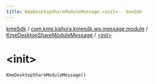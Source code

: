 ```yaml
---
title: KmeDesktopShareModuleMessage.<init> - kmeSdk
---
```


[kmeSdk](../../index.html) / [com.kme.kaltura.kmesdk.ws.message.module](../index.html) / [KmeDesktopShareModuleMessage](index.html) / [&lt;init&gt;](./-init-.html)

# &lt;init&gt;

`KmeDesktopShareModuleMessage()`